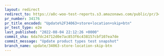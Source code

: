 ```yaml
---
layout: redirect
redirect_to: https://a8c-woo-test-reports.s3.amazonaws.com/public/pr/34176/e2e/index.html
pr_number: 34176
pr_title_encoded: "Update%2F34063+store+location+skip+btn"
pr_test_type: e2e
last_published: "2022-08-04 22:12:26 +0000"
commit_sha: 6da7dc24712d0e7ac853f6c438157cbf107ea7de
commit_message: "Update product types test snapshot"
branch_name: update/34063-store-location-skip-btn
---
```

